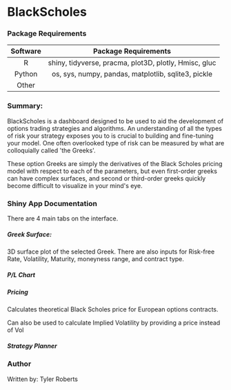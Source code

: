 # BlackScholes

### Package Requirements
|Software|Package Requirements|
|:-:|:-:|
|R|shiny, tidyverse, pracma, plot3D, plotly, Hmisc, gluc|
|Python|os, sys, numpy, pandas, matplotlib, sqlite3, pickle|
|Other||

### Summary:
BlackScholes is a dashboard designed to be used to aid the development of options trading strategies and algorithms. An understanding of all the types of risk your strategy exposes you to is crucial to building and fine-tuning your model. One often overlooked type of risk can be measured by what are colloquially called 'the Greeks'.

 These option Greeks are simply the derivatives of the Black Scholes pricing model with respect to each of the parameters, but even first-order greeks can have complex surfaces, and second or third-order greeks quickly become difficult to visualize in your mind's eye.

### Shiny App Documentation
There are 4 main tabs on the interface.

##### Greek Surface:

3D surface plot of the selected Greek. There are also inputs for Risk-free Rate, Volatility, Maturity, moneyness range, and contract type.

##### P/L Chart

##### Pricing

Calculates theoretical Black Scholes price for European options contracts.

Can also be used to calculate Implied Volatility by providing a price instead of Vol

##### Strategy Planner





### Author
Written by: Tyler Roberts
